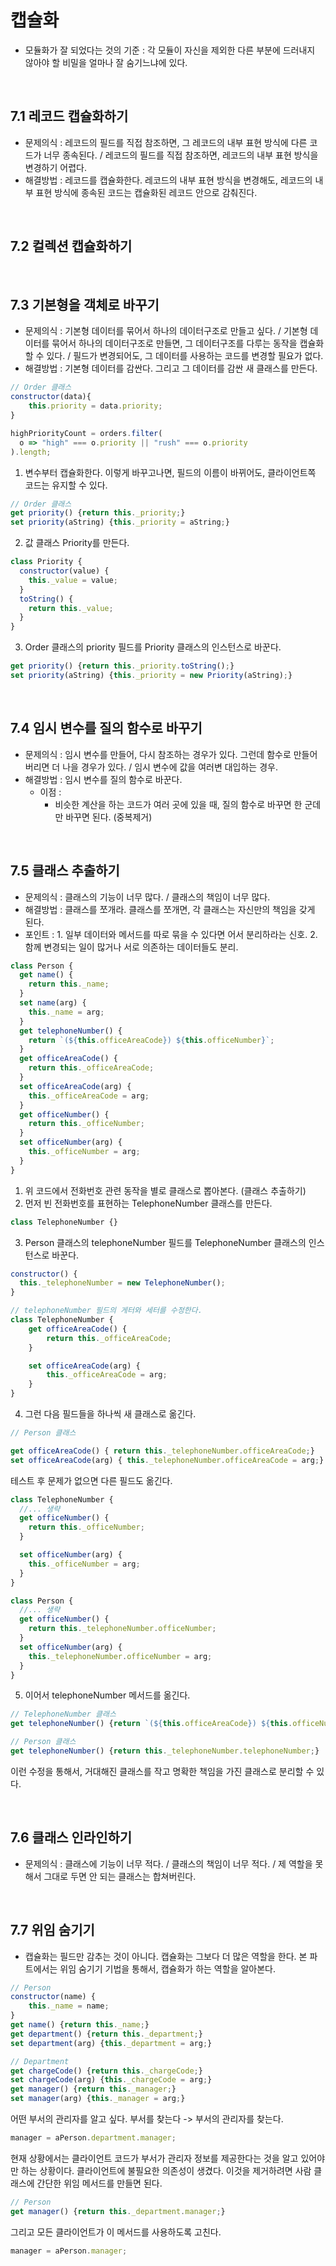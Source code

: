 # 캡슐화

- 모듈화가 잘 되었다는 것의 기준 : 각 모듈이 자신을 제외한 다른 부분에 드러내지 않아야 할 비밀을 얼마나 잘 숨기느냐에 있다.

<br>

## 7.1 레코드 캡슐화하기

- 문제의식 : 레코드의 필드를 직접 참조하면, 그 레코드의 내부 표현 방식에 다른 코드가 너무 종속된다. / 레코드의 필드를 직접 참조하면, 레코드의 내부 표현 방식을 변경하기 어렵다.
- 해결방법 : 레코드를 캡슐화한다. 레코드의 내부 표현 방식을 변경해도, 레코드의 내부 표현 방식에 종속된 코드는 캡슐화된 레코드 안으로 감춰진다.

<br>

## 7.2 컬렉션 캡슐화하기

<br>

## 7.3 기본형을 객체로 바꾸기

- 문제의식 : 기본형 데이터를 묶어서 하나의 데이터구조로 만들고 싶다. / 기본형 데이터를 묶어서 하나의 데이터구조로 만들면, 그 데이터구조를 다루는 동작을 캡슐화할 수 있다. / 필드가 변경되어도, 그 데이터를 사용하는 코드를 변경할 필요가 없다.
- 해결방법 : 기본형 데이터를 감싼다. 그리고 그 데이터를 감싼 새 클래스를 만든다.

```js
// Order 클래스
constructor(data){
    this.priority = data.priority;
}
```

```js
highPriorityCount = orders.filter(
  o => "high" === o.priority || "rush" === o.priority
).length;
```

1. 변수부터 캡슐화한다.
   이렇게 바꾸고나면, 필드의 이름이 바뀌어도, 클라이언트쪽 코드는 유지할 수 있다.

```js
// Order 클래스
get priority() {return this._priority;}
set priority(aString) {this._priority = aString;}
```

2. 값 클래스 Priority를 만든다.

```js
class Priority {
  constructor(value) {
    this._value = value;
  }
  toString() {
    return this._value;
  }
}
```

3. Order 클래스의 priority 필드를 Priority 클래스의 인스턴스로 바꾼다.

```js
get priority() {return this._priority.toString();}
set priority(aString) {this._priority = new Priority(aString);}
```

<br>

## 7.4 임시 변수를 질의 함수로 바꾸기

- 문제의식 : 임시 변수를 만들어, 다시 참조하는 경우가 있다. 그런데 함수로 만들어버리면 더 나을 경우가 있다. / 임시 변수에 값을 여러변 대입하는 경우.
- 해결방법 : 임시 변수를 질의 함수로 바꾼다.
  - 이점 :
    - 비슷한 계산을 하는 코드가 여러 곳에 있을 때, 질의 함수로 바꾸면 한 군데만 바꾸면 된다. (중복제거)

<br>

## 7.5 클래스 추출하기

- 문제의식 : 클래스의 기능이 너무 많다. / 클래스의 책임이 너무 많다.
- 해결방법 : 클래스를 쪼개라. 클래스를 쪼개면, 각 클래스는 자신만의 책임을 갖게 된다.
- 포인트 : 1. 일부 데이터와 메서드를 따로 묶을 수 있다면 어서 분리하라는 신호. 2. 함께 변경되는 일이 많거나 서로 의존하는 데이터들도 분리.

```js
class Person {
  get name() {
    return this._name;
  }
  set name(arg) {
    this._name = arg;
  }
  get telephoneNumber() {
    return `(${this.officeAreaCode}) ${this.officeNumber}`;
  }
  get officeAreaCode() {
    return this._officeAreaCode;
  }
  set officeAreaCode(arg) {
    this._officeAreaCode = arg;
  }
  get officeNumber() {
    return this._officeNumber;
  }
  set officeNumber(arg) {
    this._officeNumber = arg;
  }
}
```

1. 위 코드에서 전화번호 관련 동작을 별로 클래스로 뽑아본다. (클래스 추출하기)
2. 먼저 빈 전화번호를 표현하는 TelephoneNumber 클래스를 만든다.

```js
class TelephoneNumber {}
```

3. Person 클래스의 telephoneNumber 필드를 TelephoneNumber 클래스의 인스턴스로 바꾼다.

```js
constructor() {
  this._telephoneNumber = new TelephoneNumber();
}

// telephoneNumber 필드의 게터와 세터를 수정한다.
class TelephoneNumber {
    get officeAreaCode() {
        return this._officeAreaCode;
    }

    set officeAreaCode(arg) {
        this._officeAreaCode = arg;
    }
}
```

4. 그런 다음 필드들을 하나씩 새 클래스로 옮긴다.

```js
// Person 클래스

get officeAreaCode() { return this._telephoneNumber.officeAreaCode;}
set officeAreaCode(arg) { this._telephoneNumber.officeAreaCode = arg;}
```

테스트 후 문제가 없으면 다른 필드도 옮긴다.

```js
class TelephoneNumber {
  //... 생략
  get officeNumber() {
    return this._officeNumber;
  }

  set officeNumber(arg) {
    this._officeNumber = arg;
  }
}

class Person {
  //... 생략
  get officeNumber() {
    return this._telephoneNumber.officeNumber;
  }
  set officeNumber(arg) {
    this._telephoneNumber.officeNumber = arg;
  }
}
```

5. 이어서 telephoneNumber 메서드를 옮긴다.

```js
// TelephoneNumber 클래스
get telephoneNumber() {return `(${this.officeAreaCode}) ${this.officeNumber}`;}
```

```js
// Person 클래스
get telephoneNumber() {return this._telephoneNumber.telephoneNumber;}
```

이런 수정을 통해서, 거대해진 클래스를 작고 명확한 책임을 가진 클래스로 분리할 수 있다.

<br>

## 7.6 클래스 인라인하기

- 문제의식 : 클래스에 기능이 너무 적다. / 클래스의 책임이 너무 적다. / 제 역할을 못해서 그대로 두면 안 되는 클래스는 합쳐버린다.

<br>

## 7.7 위임 숨기기

- 캡슐화는 필드만 감추는 것이 아니다. 캡슐화는 그보다 더 많은 역할을 한다. 본 파트에서는 위임 숨기기 기법을 통해서, 캡슐화가 하는 역할을 알아본다.

```js
// Person
constructor(name) {
    this._name = name;
}
get name() {return this._name;}
get department() {return this._department;}
set department(arg) {this._department = arg;}
```

```js
// Department
get chargeCode() {return this._chargeCode;}
set chargeCode(arg) {this._chargeCode = arg;}
get manager() {return this._manager;}
set manager(arg) {this._manager = arg;}
```

어떤 부서의 관리자를 알고 싶다.
부서를 찾는다 -> 부서의 관리자를 찾는다.

```js
manager = aPerson.department.manager;
```

현재 상황에서는 클라이언트 코드가 부서가 관리자 정보를 제공한다는 것을 알고 있어야만 하는 상황이다. 클라이언트에 불필요한 의존성이 생겼다. 이것을 제거하려면 사람 클래스에 간단한 위임 메서드를 만들면 된다.

```js
// Person
get manager() {return this._department.manager;}
```

그리고 모든 클라이언트가 이 메서드를 사용하도록 고친다.

```js
manager = aPerson.manager;
```
